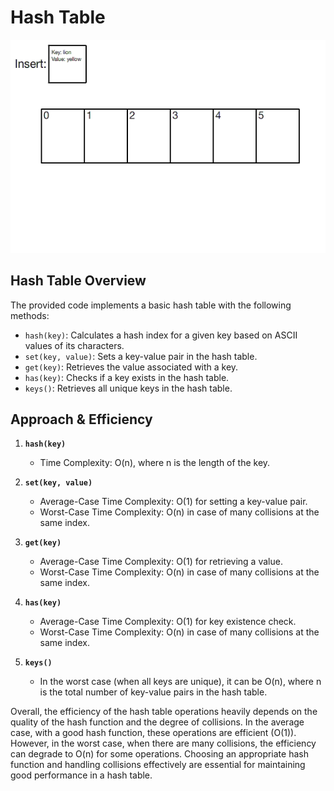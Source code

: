 # Hash Table 

![alt](hash.gif)


## Hash Table Overview

The provided code implements a basic hash table with the following methods:

- `hash(key)`: Calculates a hash index for a given key based on ASCII values of its characters.
- `set(key, value)`: Sets a key-value pair in the hash table.
- `get(key)`: Retrieves the value associated with a key.
- `has(key)`: Checks if a key exists in the hash table.
- `keys()`: Retrieves all unique keys in the hash table.

## Approach & Efficiency

1. **`hash(key)`**
   - Time Complexity: O(n), where n is the length of the key.

2. **`set(key, value)`**
   - Average-Case Time Complexity: O(1) for setting a key-value pair.
   - Worst-Case Time Complexity: O(n) in case of many collisions at the same index.

3. **`get(key)`**
   - Average-Case Time Complexity: O(1) for retrieving a value.
   - Worst-Case Time Complexity: O(n) in case of many collisions at the same index.

4. **`has(key)`**
   - Average-Case Time Complexity: O(1) for key existence check.
   - Worst-Case Time Complexity: O(n) in case of many collisions at the same index.

5. **`keys()`**
   - In the worst case (when all keys are unique), it can be O(n), where n is the total number of key-value pairs in the hash table.

Overall, the efficiency of the hash table operations heavily depends on the quality of the hash function and the degree of collisions. In the average case, with a good hash function, these operations are efficient (O(1)). However, in the worst case, when there are many collisions, the efficiency can degrade to O(n) for some operations. Choosing an appropriate hash function and handling collisions effectively are essential for maintaining good performance in a hash table.
